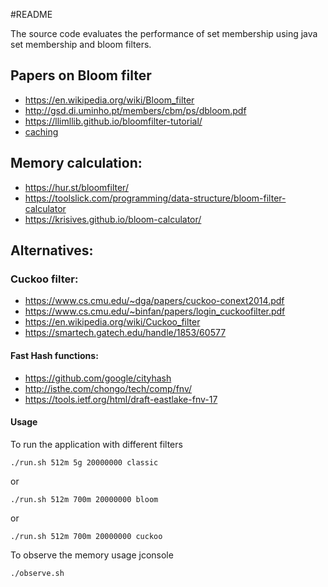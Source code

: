 #README

The source code evaluates the performance of set membership using java set membership and bloom filters.

## Papers on Bloom filter
* https://en.wikipedia.org/wiki/Bloom_filter
* http://gsd.di.uminho.pt/members/cbm/ps/dbloom.pdf
* https://llimllib.github.io/bloomfilter-tutorial/
* [caching](http://pages.cs.wisc.edu/~cao/papers/summary-cache/node8.html)

## Memory calculation:
* https://hur.st/bloomfilter/
* https://toolslick.com/programming/data-structure/bloom-filter-calculator
* https://krisives.github.io/bloom-calculator/

## Alternatives:

### Cuckoo filter:
* https://www.cs.cmu.edu/~dga/papers/cuckoo-conext2014.pdf
* https://www.cs.cmu.edu/~binfan/papers/login_cuckoofilter.pdf
* https://en.wikipedia.org/wiki/Cuckoo_filter
* https://smartech.gatech.edu/handle/1853/60577

#### Fast Hash functions:
* https://github.com/google/cityhash
* http://isthe.com/chongo/tech/comp/fnv/
* https://tools.ietf.org/html/draft-eastlake-fnv-17

#### Usage

To run the application with different filters

`./run.sh 512m 5g 20000000 classic`

or

`./run.sh 512m 700m 20000000 bloom`

or 

`./run.sh 512m 700m 20000000 cuckoo`


To observe the memory usage jconsole 

`./observe.sh`